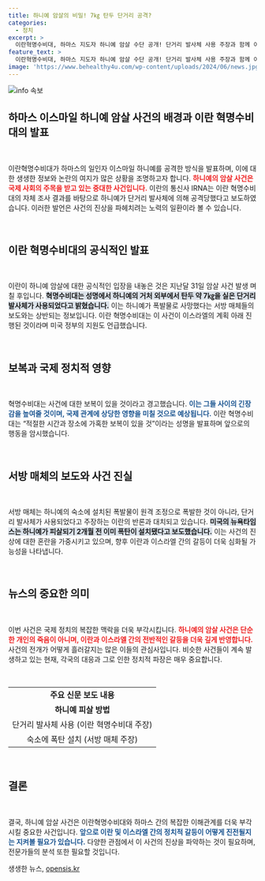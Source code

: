```yaml
---
title: 하니예 암살의 비밀! 7㎏ 탄두 단거리 공격?
categories:
  - 정치
excerpt: >
  이란혁명수비대, 하마스 지도자 하니예 암살 수단 공개! 단거리 발사체 사용 주장과 함께 이스라엘 및 미국 비난. 사건 진실 놓고 논란 예상. 클릭하여 자세히 알아보세요!
feature_text: >
  이란혁명수비대, 하마스 지도자 하니예 암살 수단 공개! 단거리 발사체 사용 주장과 함께 이스라엘 및 미국 비난. 사건 진실 놓고 논란 예상. 클릭하여 자세히 알아보세요!
image: 'https://www.behealthy4u.com/wp-content/uploads/2024/06/news.jpg'
---
```


<p><img src="https://www.behealthy4u.com/wp-content/uploads/2024/06/news.jpg" alt="info 속보" /></p>

<h2 data-ke-size="size26">하마스 이스마일 하니예 암살 사건의 배경과 이란 혁명수비대의 발표</h2>

<p data-ke-size="size16">&nbsp;</p>

<p>이란혁명수비대가 하마스의 일인자 이스마일 하니예를 공격한 방식을 발표하며, 이에 대한 생생한 정보와 논란의 여지가 많은 상황을 조명하고자 합니다. <b><span style="color: #ee2323;">하니예의 암살 사건은 국제 사회의 주목을 받고 있는 중대한 사건입니다.</span></b> 이란의 통신사 IRNA는 이란 혁명수비대의 자체 조사 결과를 바탕으로 하니예가 단거리 발사체에 의해 공격당했다고 보도하였습니다. 이러한 발언은 사건의 진상을 파헤치려는 노력의 일환이라 볼 수 있습니다.</p>

<p data-ke-size="size16">&nbsp;</p>

<h2 data-ke-size="size26">이란 혁명수비대의 공식적인 발표</h2>

<p data-ke-size="size16">&nbsp;</p>

<p>이란이 하니예 암살에 대한 공식적인 입장을 내놓은 것은 지난달 31일 암살 사건 발생 며칠 후입니다. <b><span style="background-color: #21538527;">혁명수비대는 성명에서 하니예의 거처 외부에서 탄두 약 7㎏을 실은 단거리 발사체가 사용되었다고 밝혔습니다.</span></b> 이는 하니예가 폭발물로 사망했다는 서방 매체들의 보도와는 상반되는 정보입니다. 이란 혁명수비대는 이 사건이 이스라엘의 계획 아래 진행된 것이라며 미국 정부의 지원도 언급했습니다.</p>

<p data-ke-size="size16">&nbsp;</p>

<h2 data-ke-size="size26">보복과 국제 정치적 영향</h2>

<p data-ke-size="size16">&nbsp;</p>

<p>혁명수비대는 사건에 대한 보복이 있을 것이라고 경고했습니다. <b><span style="color: #1a5490;">이는 그들 사이의 긴장감을 높여줄 것이며, 국제 관계에 상당한 영향을 미칠 것으로 예상됩니다.</span></b> 이란 혁명수비대는 “적절한 시간과 장소에 가혹한 보복이 있을 것”이라는 성명을 발표하며 앞으로의 행동을 암시했습니다.</p>

<p data-ke-size="size16">&nbsp;</p>

<h2 data-ke-size="size26">서방 매체의 보도와 사건 진실</h2>

<p data-ke-size="size16">&nbsp;</p>

<p>서방 매체는 하니예의 숙소에 설치된 폭발물이 원격 조정으로 폭발한 것이 아니라, 단거리 발사체가 사용되었다고 주장하는 이란의 반론과 대치되고 있습니다. <b><span style="background-color: #21538527;">미국의 뉴욕타임스는 하니예가 피살되기 2개월 전 이미 폭탄이 설치됐다고 보도했습니다.</span></b> 이는 사건의 진상에 대한 혼란을 가중시키고 있으며, 향후 이란과 이스라엘 간의 갈등이 더욱 심화될 가능성을 나타냅니다.</p>

<p data-ke-size="size16">&nbsp;</p>

<h2 data-ke-size="size26">뉴스의 중요한 의미</h2>

<p data-ke-size="size16">&nbsp;</p>

<p>이번 사건은 국제 정치의 복잡한 맥락을 더욱 부각시킵니다. <b><span style="color: #ee2323;">하니예의 암살 사건은 단순한 개인의 죽음이 아니며, 이란과 이스라엘 간의 전반적인 갈등을 더욱 깊게 반영합니다.</span></b> 사건의 전개가 어떻게 흘러갈지는 많은 이들의 관심사입니다. 비슷한 사건들이 계속 발생하고 있는 현재, 각국의 대응과 그로 인한 정치적 파장은 매우 중요합니다.</p>

<p data-ke-size="size16">&nbsp;</p>

<table>
  <tr>
    <td style="text-align: center; height: 17px;"><b>주요 신문 보도 내용</b></td>
  </tr>
  <tr>
    <td style="text-align: center; height: 17px;"><b>하니예 피살 방법</b></td>
  </tr>
  <tr>
    <td style="text-align: center; height: 17px;">단거리 발사체 사용 (이란 혁명수비대 주장)</td>
  </tr>
  <tr>
    <td style="text-align: center; height: 17px;">숙소에 폭탄 설치 (서방 매체 주장)</td>
  </tr>
</table>

<p data-ke-size="size16">&nbsp;</p>

<h2 data-ke-size="size26">결론</h2>

<p data-ke-size="size16">&nbsp;</p>

<p>결국, 하니예 암살 사건은 이란혁명수비대와 하마스 간의 복잡한 이해관계를 더욱 부각시킬 중요한 사건입니다. <b><span style="color: #1a5490;">앞으로 이란 및 이스라엘 간의 정치적 갈등이 어떻게 진전될지는 지켜볼 필요가 있습니다.</span></b> 다양한 관점에서 이 사건의 진상을 파악하는 것이 필요하며, 전문가들의 분석 또한 필요할 것입니다.</p>
생생한 뉴스, <a href="https://opensis.kr" rel="dofollow">opensis.kr</a>


